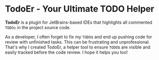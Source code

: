 # TodoEr - Your Ultimate TODO Helper

<!-- Plugin description -->
**TodoEr** is a plugin for JetBrains-based IDEs that highlights all commented `TODOs` in the project source code.

As a developer, I often forget to fix my `TODO`s and end up pushing code for review with unfinished tasks. This can be frustrating and unprofessional. That's why I created TodoEr, a helper tool to ensure `TODO`s are visible and easily tracked before the code review. I hope it helps you too!
<!-- Plugin description end -->
